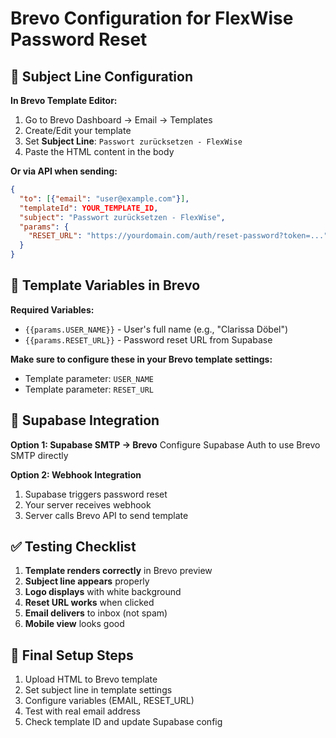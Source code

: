# Brevo Configuration for FlexWise Password Reset

## 📧 Subject Line Configuration

**In Brevo Template Editor:**
1. Go to Brevo Dashboard → Email → Templates  
2. Create/Edit your template
3. Set **Subject Line**: `Passwort zurücksetzen - FlexWise`
4. Paste the HTML content in the body

**Or via API when sending:**
```json
{
  "to": [{"email": "user@example.com"}],
  "templateId": YOUR_TEMPLATE_ID,
  "subject": "Passwort zurücksetzen - FlexWise",
  "params": {
    "RESET_URL": "https://yourdomain.com/auth/reset-password?token=..."
  }
}
```

## 🎨 Template Variables in Brevo

**Required Variables:**
- `{{params.USER_NAME}}` - User's full name (e.g., "Clarissa Döbel")
- `{{params.RESET_URL}}` - Password reset URL from Supabase

**Make sure to configure these in your Brevo template settings:**
- Template parameter: `USER_NAME`
- Template parameter: `RESET_URL`

## 🔧 Supabase Integration

**Option 1: Supabase SMTP → Brevo**
Configure Supabase Auth to use Brevo SMTP directly

**Option 2: Webhook Integration**
1. Supabase triggers password reset
2. Your server receives webhook
3. Server calls Brevo API to send template

## ✅ Testing Checklist

1. **Template renders correctly** in Brevo preview
2. **Subject line appears** properly  
3. **Logo displays** with white background
4. **Reset URL works** when clicked
5. **Email delivers** to inbox (not spam)
6. **Mobile view** looks good

## 🎯 Final Setup Steps

1. Upload HTML to Brevo template
2. Set subject line in template settings
3. Configure variables (EMAIL, RESET_URL)
4. Test with real email address
5. Check template ID and update Supabase config
